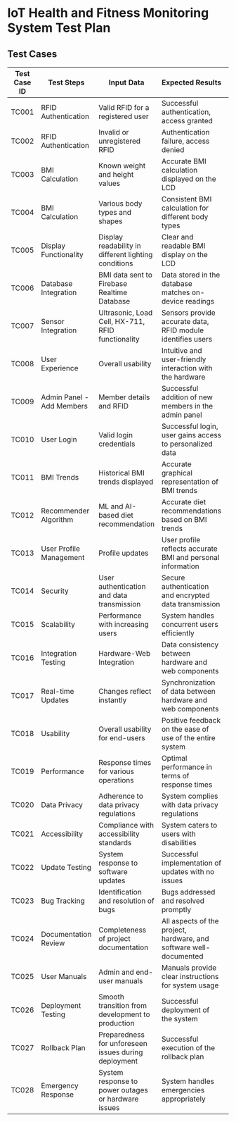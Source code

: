 # IoT Health and Fitness Monitoring System Test Plan

## Test Cases

| Test Case ID | Test Steps | Input Data | Expected Results | Actual Results | Test Environment | Execution Status | Bug Severity | Bug Priority | Notes |
|--------------|------------|------------|-------------------|-----------------|-------------------|-------------------|--------------|--------------|-------|
| TC001        | RFID Authentication | Valid RFID for a registered user | Successful authentication, access granted | - | Hardware | - | - | - | - |
| TC002        | RFID Authentication | Invalid or unregistered RFID | Authentication failure, access denied | - | Hardware | - | - | - | - |
| TC003        | BMI Calculation | Known weight and height values | Accurate BMI calculation displayed on the LCD | - | Hardware | - | - | - | - |
| TC004        | BMI Calculation | Various body types and shapes | Consistent BMI calculation for different body types | - | Hardware | - | - | - | - |
| TC005        | Display Functionality | Display readability in different lighting conditions | Clear and readable BMI display on the LCD | - | Hardware | - | - | - | - |
| TC006        | Database Integration | BMI data sent to Firebase Realtime Database | Data stored in the database matches on-device readings | - | Hardware | - | - | - | - |
| TC007        | Sensor Integration | Ultrasonic, Load Cell, HX-711, RFID functionality | Sensors provide accurate data, RFID module identifies users | - | Hardware | - | - | - | - |
| TC008        | User Experience | Overall usability | Intuitive and user-friendly interaction with the hardware | - | Hardware | - | - | - | - |
| TC009        | Admin Panel - Add Members | Member details and RFID | Successful addition of new members in the admin panel | - | Web Application | - | - | - | - |
| TC010        | User Login | Valid login credentials | Successful login, user gains access to personalized data | - | Web Application | - | - | - | - |
| TC011        | BMI Trends | Historical BMI trends displayed | Accurate graphical representation of BMI trends | - | Web Application | - | - | - | - |
| TC012        | Recommender Algorithm | ML and AI-based diet recommendation | Accurate diet recommendations based on BMI trends | - | Web Application | - | - | - | - |
| TC013        | User Profile Management | Profile updates | User profile reflects accurate BMI and personal information | - | Web Application | - | - | - | - |
| TC014        | Security | User authentication and data transmission | Secure authentication and encrypted data transmission | - | Web Application | - | - | - | - |
| TC015        | Scalability | Performance with increasing users | System handles concurrent users efficiently | - | Web Application | - | - | - | - |
| TC016        | Integration Testing | Hardware-Web Integration | Data consistency between hardware and web components | - | Both | - | - | - | - |
| TC017        | Real-time Updates | Changes reflect instantly | Synchronization of data between hardware and web components | - | Both | - | - | - | - |
| TC018        | Usability | Overall usability for end-users | Positive feedback on the ease of use of the entire system | - | Both | - | - | - | - |
| TC019        | Performance | Response times for various operations | Optimal performance in terms of response times | - | Both | - | - | - | - |
| TC020        | Data Privacy | Adherence to data privacy regulations | System complies with data privacy regulations | - | Both | - | - | - | - |
| TC021        | Accessibility | Compliance with accessibility standards | System caters to users with disabilities | - | Both | - | - | - | - |
| TC022        | Update Testing | System response to software updates | Successful implementation of updates with no issues | - | Both | - | - | - | - |
| TC023        | Bug Tracking | Identification and resolution of bugs | Bugs addressed and resolved promptly | - | Both | - | - | - | - |
| TC024        | Documentation Review | Completeness of project documentation | All aspects of the project, hardware, and software well-documented | - | Both | - | - | - | - |
| TC025        | User Manuals | Admin and end-user manuals | Manuals provide clear instructions for system usage | - | Both | - | - | - | - |
| TC026        | Deployment Testing | Smooth transition from development to production | Successful deployment of the system | - | Both | - | - | - | - |
| TC027        | Rollback Plan | Preparedness for unforeseen issues during deployment | Successful execution of the rollback plan | - | Both | - | - | - | - |
| TC028        | Emergency Response | System response to power outages or hardware issues | System handles emergencies appropriately | - | Both | - | -
